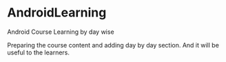 # AndroidLearning
Android Course Learning by day wise


Preparing the course content and adding day by day section. And it will be useful to the learners.
